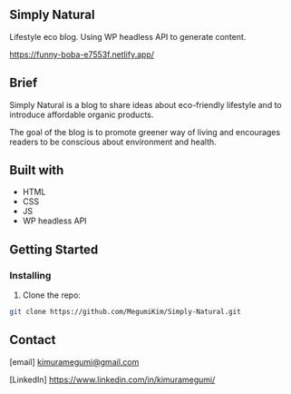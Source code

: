 ## Simply Natural

Lifestyle eco blog. Using WP headless API to generate content.

https://funny-boba-e7553f.netlify.app/

## Brief

Simply Natural is a blog to share ideas about eco-friendly lifestyle and to introduce affordable organic products.

The goal of the blog is to promote greener way of living and encourages readers to be conscious about environment and health.

## Built with

- HTML
- CSS
- JS
- WP headless API

## Getting Started

### Installing

1. Clone the repo:

```bash
git clone https://github.com/MegumiKim/Simply-Natural.git
```

## Contact

[email] kimuramegumi@gmail.com

[LinkedIn] https://www.linkedin.com/in/kimuramegumi/
